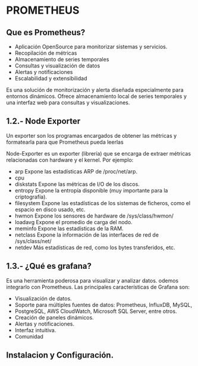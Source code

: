 # PROMETHEUS  
## Que es Prometheus?
- Aplicación OpenSource para monitorizar sistemas y servicios.
- Recopilación de métricas
- Almacenamiento de series temporales
- Consultas y visualización de datos
- Alertas y notificaciones
- Escalabilidad y extensibilidad

Es una solución de monitorización y alerta diseñada especialmente
para entornos dinámicos. Ofrece almacenamiento local de series temporales y
una interfaz web para consultas y visualizaciones.

## 1.2.- Node Exporter
Un exporter son los programas encargados de obtener las métricas y
formatearla para que Prometheus pueda leerlas

Node-Exporter es un exporter (librería) que se encarga de extraer métricas
relacionadas con hardware y el kernel. Por ejemplo:
- arp Expone las estadísticas ARP de /proc/net/arp.
- cpu
- diskstats Expone las métricas de I/O de los discos.
- entropy Expone la entropía disponible (muy importante para la
criptografía).
- filesystem Expone las estadísticas de los sistemas de ficheros, como
el espacio en disco usado, etc.
- hwmon Expone los sensores de hardware de /sys/class/hwmon/
- loadavg Expone el promedio de carga del nodo.
- meminfo Expone las estadísticas de la RAM.
- netclass Expone la información de las interfaces de red
de /sys/class/net/
- netdev Más estadísticas de red, como los bytes transferidos, etc.
## 1.3.- ¿Qué es grafana?
Es una herramienta poderosa para visualizar y analizar datos.
odemos integrarlo con Prometheus.
Las principales características de Grafana son:
- Visualización de datos.
- Soporte para múltiples fuentes de datos: Prometheus, InfluxDB, MySQL,
- PostgreSQL, AWS CloudWatch, Microsoft SQL Server, entre otros.
- Creación de paneles dinámicos.
- Alertas y notificaciones.
- Interfaz intuitiva.
- Comunidad

## Instalacion y Configuración.
